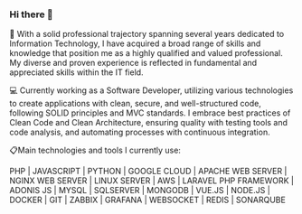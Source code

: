 ### Hi there 👋

:page_with_curl: With a solid professional trajectory spanning several years dedicated to Information Technology, I have acquired a broad range of skills and knowledge that position me as a highly qualified and valued professional. My diverse and proven experience is reflected in fundamental and appreciated skills within the IT field.

:computer: Currently working as a Software Developer, utilizing various technologies to create applications with clean, secure, and well-structured code, following SOLID principles and MVC standards. I embrace best practices of Clean Code and Clean Architecture, ensuring quality with testing tools and code analysis, and automating processes with continuous integration.

:clipboard:Main technologies and tools I currently use:

PHP | JAVASCRIPT | PYTHON | GOOGLE CLOUD | APACHE WEB SERVER | NGINX WEB SERVER | LINUX SERVER | AWS | LARAVEL PHP FRAMEWORK | ADONIS JS | MYSQL | SQLSERVER | MONGODB | VUE.JS | NODE.JS | DOCKER | GIT | ZABBIX | GRAFANA | WEBSOCKET | REDIS | SONARQUBE


<!--
**sbrunocamara/sbrunocamara** is a ✨ _special_ ✨ repository because its `README.md` (this file) appears on your GitHub profile.

Here are some ideas to get you started:

- 🔭 I’m currently working on ...
- 🌱 I’m currently learning ...
- 👯 I’m looking to collaborate on ...
- 🤔 I’m looking for help with ...
- 💬 Ask me about ...
- 📫 How to reach me: ...
- 😄 Pronouns: ...
- ⚡ Fun fact: ...
-->
